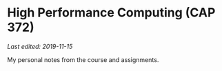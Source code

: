 # High Performance Computing (CAP 372)

*Last edited: 2019-11-15*

My personal notes from the course and assignments.
